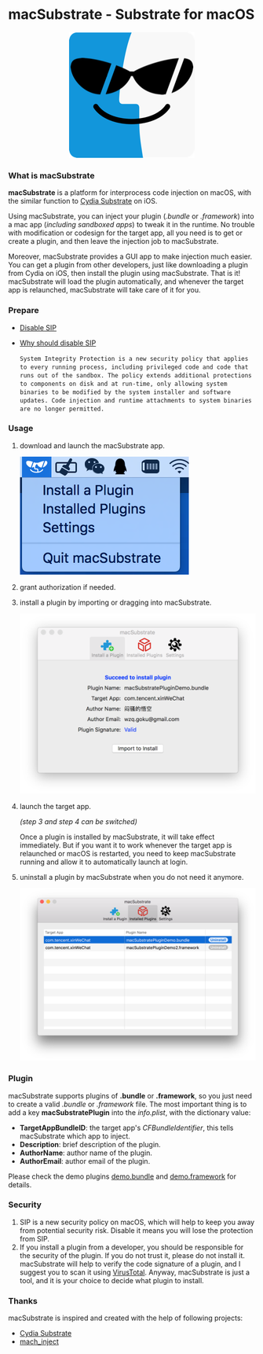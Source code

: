 # macSubstrate - Substrate for macOS #

<p align="center"><img alt="macSubstrate" src="sketch/icon.png"/></p>

### What is macSubstrate

**macSubstrate** is a platform for interprocess code injection on macOS, with the similar function to [Cydia Substrate](http://www.cydiasubstrate.com/) on iOS.

Using macSubstrate, you can inject your plugin (*.bundle* or *.framework*) into a mac app (*including sandboxed apps*) to tweak it in the runtime. No trouble with modification or codesign for the target app, all you need is to get or create a plugin, and then leave the injection job to macSubstrate.

Moreover, macSubstrate provides a GUI app to make injection much easier. You can get a plugin from other developers, just like downloading a plugin from Cydia on iOS, then install the plugin using macSubstrate. That is it! macSubstrate will load the plugin automatically, and whenever the target app is relaunched, macSubstrate will take care of it for you.

### Prepare

* [Disable SIP](https://developer.apple.com/library/content/documentation/Security/Conceptual/System_Integrity_Protection_Guide/ConfiguringSystemIntegrityProtection/ConfiguringSystemIntegrityProtection.html)

* [Why should disable SIP](https://developer.apple.com/library/content/releasenotes/MacOSX/WhatsNewInOSX/Articles/MacOSX10_11.html)

    `System Integrity Protection is a new security policy that applies to every running process, including privileged code and code that runs out of the sandbox. The policy extends additional protections to components on disk and at run-time, only allowing system binaries to be modified by the system installer and software updates. Code injection and runtime attachments to system binaries are no longer permitted.`

### Usage

1. download and launch the macSubstrate app.

	![StatusBar](screenshot/StatusBar.png)

2. grant authorization if needed.

3. install a plugin by importing or dragging into macSubstrate.

	![ToInstall](screenshot/ToInstall.png)

4. launch the target app.

    *(step 3 and step 4 can be switched)*

    Once a plugin is installed by macSubstrate, it will take effect immediately. But if you want it to work whenever the target app is relaunched or macOS is restarted, you need to keep macSubstrate running and allow it to automatically launch at login.

5. uninstall a plugin by macSubstrate when you do not need it anymore.

	![Installed](screenshot/Installed.png)

### Plugin

macSubstrate supports plugins of **.bundle** or **.framework**, so you just need to create a valid *.bundle* or *.framework* file. The most important thing is to add a key **macSubstratePlugin** into the *info.plist*, with the dictionary value:

* **TargetAppBundleID**: the target app's *CFBundleIdentifier*, this tells macSubstrate which app to inject.
* **Description**: brief description of the plugin.
* **AuthorName**: author name of the plugin.
* **AuthorEmail**: author email of the plugin.

Please check the demo plugins [demo.bundle](macSubstratePluginDemo) and [demo.framework](macSubstratePluginDemo2) for details.

### Security

1. SIP is a new security policy on macOS, which will help to keep you away from potential security risk. Disable it means you will lose the protection from SIP.
2. If you install a plugin from a developer, you should be responsible for the security of the plugin. If you do not trust it, please do not install it. macSubstrate will help to verify the code signature of a plugin, and I suggest you to scan it using [VirusTotal](https://www.virustotal.com). Anyway, macSubstrate is just a tool, and it is your choice to decide what plugin to install.

### Thanks

macSubstrate is inspired and created with the help of following projects:

* [Cydia Substrate](http://www.cydiasubstrate.com/)
* [mach_inject](https://github.com/rentzsch/mach_inject)
